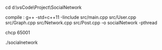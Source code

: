 cd d:\vsCode\Project\SocialNetwork


compile : g++ -std=c++11 -Iinclude src/main.cpp src/User.cpp src/Graph.cpp src/Network.cpp src/Post.cpp -o socialNetwork -pthread

chcp 65001

./socialnetwork